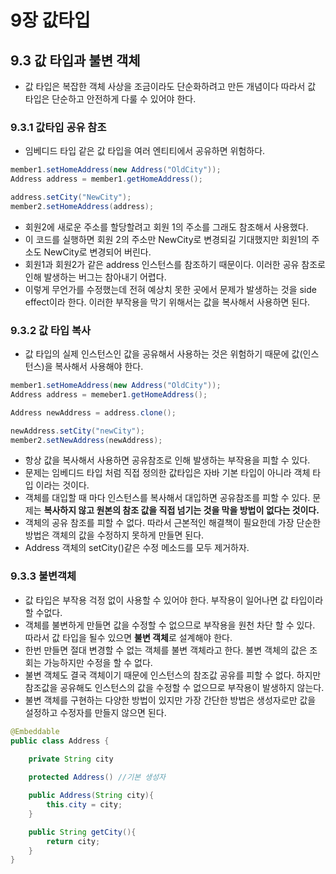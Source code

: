 # 9장 값타입 
## 9.3 값 타입과 불변 객체 
- 값 타입은 복잡한 객체 사상을 조금이라도 단순화하려고 만든 개념이다 따라서 값 타입은 단순하고 안전하게 다룰 수 있어야 한다. 

### 9.3.1 값타입 공유 참조 
- 임베디드 타입 같은 값 타입을 여러 엔티티에서 공유하면 위험하다. 
```java 
member1.setHomeAddress(new Address("OldCity"));
Address address = member1.getHomeAddress(); 

address.setCity("NewCity");
member2.setHomeAddress(address); 
```
- 회원2에 새로운 주소를 할당할려고 회원 1의 주소를 그래도 참조해서 사용했다. 
- 이 코드를 실행하면 회원 2의 주소만 NewCity로 변경되길 기대했지만 회원1의 주소도 NewCity로 변경되어 버린다. 
- 회원1과 회원2가 같은 address 인스턴스를 참조하기 때문이다. 이러한 공유 참조로 인해 발생하는 버그는 참아내기 어렵다.
- 이렇게 무언가를 수정했는데 전혀 예상치 못한 곳에서 문제가 발생하는 것을 side effect이라 한다. 이러한 부작용을 막기 위해서는 값을 복사해서 사용하면 된다. 

### 9.3.2 값 타입 복사 
- 값 타입의 실제 인스턴스인 값을 공유해서 사용하는 것은 위험하기 때문에 값(인스턴스)을 복사해서 사용해야 한다. 

```java
member1.setHomeAddress(new Address("OldCity")); 
Address address = memeber1.getHomeAddress(); 

Address newAddress = address.clone(); 

newAddress.setCity("newCity");
member2.setNewAddress(newAddress);

```
- 항상 값을 복사해서 사용하면 공유참조로 인해 발생하는 부작용을 피할 수 있다. 
- 문제는 임베디드 타입 처럼 직접 정의한 값타입은 자바 기본 타입이 아니라 객체 타입 이라는 것이다. 
- 객체를 대입할 때 마다 인스턴스를 복사해서 대입하면 공유참조를 피할 수 있다. 문제는 **복사하지 않고 원본의 참조 값을 직접 넘기는 것을 막을 방법이 없다는 것이다.** 
- 객체의 공유 참조를 피할 수 없다. 따라서 근본적인 해결책이 필요한데 가장 단순한 방법은 객체의 값을 수정하지 못하게 만들면 된다. 
- Address 객체의 setCity()같은 수정 메소드를 모두 제거하자. 

### 9.3.3 불변객체
- 값 타입은 부작용 걱정 없이 사용할 수 있어야 한다. 부작용이 일어나면 값 타입이라 할 수없다. 
- 객체를 불변하게 만들면 값을 수정할 수 없으므로 부작용을 원천 차단 할 수 있다. 따라서 값 타입을 될수 있으면 **불변 객체**로 설계해야 한다. 
- 한번 만들면 절대 변경할 수 없는 객체를 불변 객체라고 한다. 불변 객체의 값은 조회는 가능하지만 수정을 할 수 없다. 
- 불변 객체도 결국 객체이기 때문에 인스턴스의 참조값 공유를 피할 수 없다. 하지만 참조값을 공유해도 인스턴스의 값을 수정할 수 없으므로 부작용이 발생하지 않는다. 
- 불변 객체를 구현하는 다양한 방법이 있지만 가장 간단한 방법은 생성자로만 값을 설정하고 수정자를 만들지 않으면 된다. 

```java
@Embeddable 
public class Address {
    
    private String city 

    protected Address() //기본 생성자 

    public Address(String city){
        this.city = city;
    }

    public String getCity(){
        return city; 
    }
}
```
